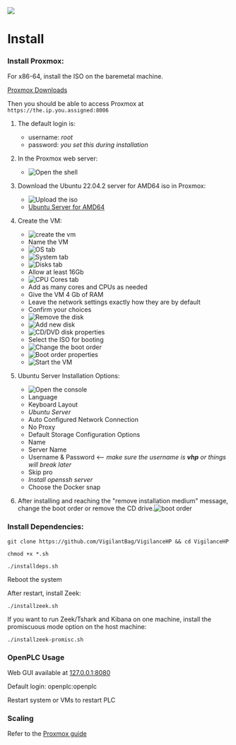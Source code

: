 ![](assets/VHP-logo-acro.png)

# Install

### Install Proxmox:

For x86-64, install the ISO on the baremetal machine.

[Proxmox Downloads](https://www.proxmox.com/en/downloads)

Then you should be able to access Proxmox at `https://the.ip.you.assigned:8006`

1. The default login is:

   - username: *root*
   - password: *you set this during installation*
2. In the Proxmox web server:

   - ![Open the shell](./arm_based_installation/documentation/images/open_shell.png)
3. Download the Ubuntu 22.04.2 server for AMD64 iso in Proxmox:

   - ![Upload the iso](./arm_based_installation/documentation/images/upload_iso.png)
   - [Ubuntu Server for AMD64](https://ubuntu.com/download/server)
4. Create the VM:

   - ![create the vm](./arm_based_installation/documentation/images/create_vm.png)
   - Name the VM
   - ![OS tab](./arm_based_installation/documentation/images/no_media.png)
   - ![System tab](./arm_based_installation/documentation/images/bios.png)
   - ![Disks tab](./arm_based_installation/documentation/images/disks.png)
   - Allow at least 16Gb
   - ![CPU Cores tab](./arm_based_installation/documentation/images/cpu.png)
   - Add as many cores and CPUs as needed
   - Give the VM 4 Gb of RAM
   - Leave the network settings exactly how they are by default
   - Confirm your choices
   - ![Remove the disk](./arm_based_installation/documentation/images/remove_disk.png)
   - ![Add new disk](./arm_based_installation/documentation/images/add_disk.png)
   - ![CD/DVD disk properties](./arm_based_installation/documentation/images/disk_properties.png)
   - Select the ISO for booting
   - ![Change the boot order](./arm_based_installation/documentation/images/boot_order.png)
   - ![Boot order properties](./arm_based_installation/documentation/images/correct_boot_order.png)
   - ![Start the VM](./arm_based_installation/documentation/images/start.png)
5. Ubuntu Server Installation Options:

   - ![Open the console](./arm_based_installation/documentation/images/console.png)
   - Language
   - Keyboard Layout
   - *Ubuntu Server*
   - Auto Configured Network Connection
   - No Proxy
   - Default Storage Configuration Options
   - Name
   - Server Name
   - Username & Password <-- *make sure the username is ***vhp*** or things will break later*
   - Skip pro
   - *Install openssh server*
   - Choose the Docker snap
6. After installing and reaching the "remove installation medium" message, change the boot order or remove the CD drive.![boot order](./arm_based_installation/documentation/images/change_boot_order3.png)

### Install Dependencies:

`git clone https://github.com/VigilantBag/VigilanceHP && cd VigilanceHP`

`chmod +x *.sh`

`./installdeps.sh`

Reboot the system

After restart, install Zeek:

`./installzeek.sh`

If you want to run Zeek/Tshark and Kibana on one machine, install the promiscuous mode option on the host machine:

`./installzeek-promisc.sh`

### OpenPLC Usage

Web GUI available at [127.0.0.1:8080](127.0.0.1:8080)

Default login: openplc:openplc

Restart system or VMs to restart PLC

### Scaling

Refer to the [Proxmox guide](https://pve.proxmox.com/wiki/Cluster_Manager)
